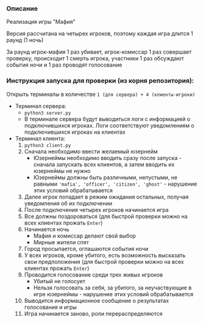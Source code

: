 ### Описание

Реализация игры "Мафия"

Версия рассчитана на четырех игроков, поэтому каждая игра длится 1 раунд (1 ночь)

За раунд игрок-мафия 1 раз убивает, игрок-комиссар 1 раз совершает проверку, происходит 1 смерть игрока, участники 1 раз обсуждают события ночи и 1 раз проводят голосование

### Инструкция запуска для проверки (из корня репозитория):

Открыть терминалы в количестве `1 (для сервера) + 4 (клиенты-игроки)`

- Терминал сервера:
  - `python3 server.py`
  - В терминале сервера будут выводиться логи с информацией о подключившихся игроках. Логи соответствуют уведомлениям о подключившихся игроках на клиентах
- Терминал клиента:
  1. `python3 client.py`
  2. Сначала необходимо ввести желаемый юзернейм
      - Юзернеймы необходимо вводить сразу после запуска - сначала запускать всех клиентов, а затем вводить их юзернеймы не нужно
      - Юзернеймы должны быть различными, непустыми, не равными `'mafia', 'officer', 'citizen', 'ghost'` - нарушение этих условий обрабатывается
  3. Далее игрок попадает в режим ожидания остальных, получая уведомления об их подключении
  4. После подключения четырех игроков начинается игра
  5. Все должны поздороваться (для быстрой проверки можно на всех клиентах прожать `Enter`)
  6. Начинается ночь
     - Мафия и комиссар делают свой выбор
     - Мирные жители спят
  8. Город просыпается, оглашаются события ночи
  9. У всех игроков, кроме убитого, есть возможность высказать свои предположения (для быстрой проверки можно на всех клиентах прожать `Enter`)
  10. Проводится голосование среди трех живых игроков
      - Убитый не голосует
      - Нельзя голосовать за себя, за убитого, за неучаствующие в игре юзернеймы - нарушение этих условий обрабатывается
  11. Выводится информационное сообщение о результатах голосования и игры
  12. Игра начинается заново, роли перераспределяются

